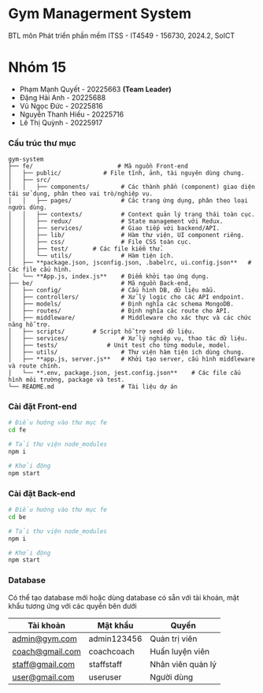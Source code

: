 # Gym Managerment System

BTL môn Phát triển phần mềm ITSS - IT4549 - 156730, 2024.2, SoICT

# Nhóm 15

-   Phạm Mạnh Quyết - 20225663 **(Team Leader)**
-   Đặng Hải Anh - 20225688
-   Vũ Ngọc Đức - 20225816
-   Nguyễn Thanh Hiếu - 20225716
-   Lê Thị Quỳnh - 20225917

### Cấu trúc thư mục

```
gym-system
├── fe/                        # Mã nguồn Front-end
│   ├── public/		       # File tĩnh, ảnh, tài nguyên dùng chung.
│   ├── src/
│   │   ├── components/       	# Các thành phần (component) giao diện tái sử dụng, phân theo vai trò/nghiệp vụ.
│   │   ├── pages/           	# Các trang ứng dụng, phân theo loại người dùng.
│   │   ├── contexts/         	# Context quản lý trạng thái toàn cục.
│   │   ├── redux/            	# State management với Redux.
│   │   ├── services/         	# Giao tiếp với backend/API.
│   │   ├── lib/            	# Hàm thư viện, UI component riêng.
│   │   ├── css/            	# File CSS toàn cục.
│   │   ├── test/		# Các file kiểm thử.
│   │   └── utils/            	# Hàm tiện ích.
│   ├── **package.json, jsconfig.json, .babelrc, ui.config.json** 	# Các file cấu hình.
│   └── **App.js, index.js** 	# Điểm khởi tạo ứng dụng.
├── be/                        	# Mã nguồn Back-end,
│   ├── config/               	# Cấu hình DB, dữ liệu mẫu.
│   ├── controllers/        	# Xử lý logic cho các API endpoint.
│   ├── models/               	# Định nghĩa các schema MongoDB.
│   ├── routes/               	# Định nghĩa các route cho API.
│   ├── middleware/           	# Middleware cho xác thực và các chức năng hỗ trợ.
│   ├── scripts/ 		# Script hỗ trợ seed dữ liệu.
│   ├── services/             	# Xử lý nghiệp vụ, thao tác dữ liệu.
│   ├── tests/		        # Unit test cho từng module, model.
│   ├── utils/                	# Thư viện hàm tiện ích dùng chung.
│   ├── **app.js, server.js** 	# Khởi tạo server, cấu hình middleware và route chính.
│   └── **.env, package.json, jest.config.json** 	# Các file cấu hình môi trường, package và test.
└── README.md                  	# Tài liệu dự án
```

### Cài đặt Front-end

```bash
# Điều hướng vào thư mục fe
cd fe

# Tải thư viện node_modules
npm i

# Khởi động
npm start
```

### Cài đặt Back-end

```bash
# Điều hướng vào thư mục fe
cd be

# Tải thư viện node_modules
npm i

# Khởi động
npm start
```

### Database

Có thể tạo database mới hoặc dùng database có sẵn với tài khoản, mật khẩu tương ứng với các quyền bên dưới

| Tài khoản       | Mật khẩu    | Quyền             |
| --------------- | ----------- | ----------------- |
| admin@gym.com   | admin123456 | Quản trị viên     |
| coach@gmail.com | coachcoach  | Huấn luyện viên   |
| staff@gmail.com | staffstaff  | Nhân viên quản lý |
| user@gmail.com  | useruser    | Người dùng        |

